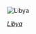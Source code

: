 
![Libya](https://www.gstatic.com/prettyearth/assets/full/2048.jpg)

*[Libya](https://www.google.com/maps/@32.340816,20.559541,15z/data=!3m1!1e3)*
